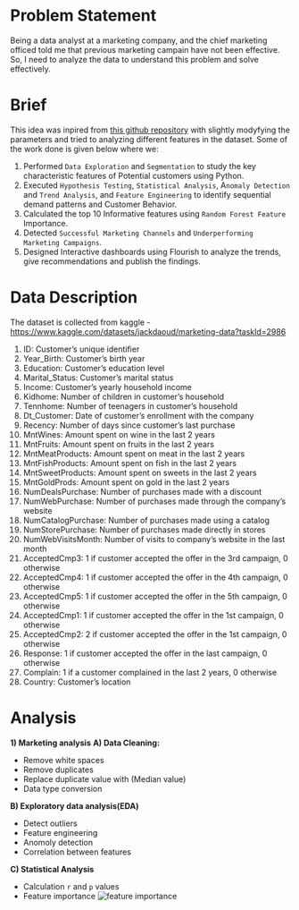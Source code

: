 
# Problem Statement
Being a data analyst at a marketing company, and the chief marketing officed told me that previous marketing campain have not been effective. So, I need to analyze the data to understand this problem and solve effectively.

# Brief
This idea was inpired from [this github repository](https://github.com/adiag321/CRM-Analysis-for-Marketing-data) with slightly modyfying the parameters and tried to analyzing different features in the dataset. Some of the work done is given below where we: 
1) Performed `Data Exploration` and `Segmentation` to study the key characteristic features of Potential customers using Python.
2) Executed `Hypothesis Testing`, `Statistical Analysis`, A`nomaly Detection` and `Trend Analysis`, and `Feature Engineering` to identify sequential demand patterns and Customer Behavior.
3) Calculated the top 10 Informative features using `Random Forest Feature` Importance.
4) Detected `Successful Marketing Channels` and `Underperforming Marketing Campaigns`.
5) Designed Interactive dashboards using Flourish to analyze the trends, give recommendations and publish the findings.

# Data Description
The dataset is collected from kaggle - https://www.kaggle.com/datasets/jackdaoud/marketing-data?taskId=2986

1. ID: Customer’s unique identifier
2. Year_Birth: Customer’s birth year
3. Education: Customer’s education level
4. Marital_Status: Customer’s marital status
5. Income: Customer’s yearly household income
6. Kidhome: Number of children in customer’s household
7. Tennhome: Number of teenagers in customer’s household
8. Dt_Customer: Date of customer’s enrollment with the company
9. Recency: Number of days since customer’s last purchase
10. MntWines: Amount spent on wine in the last 2 years
11. MntFruits: Amount spent on fruits in the last 2 years
12. MntMeatProducts: Amount spent on meat in the last 2 years
13. MntFishProducts: Amount spent on fish in the last 2 years
14. MntSweetProducts: Amount spent on sweets in the last 2 years
15. MntGoldProds: Amount spent on gold in the last 2 years
16. NumDealsPurchase: Number of purchases made with a discount
17. NumWebPurchase: Number of purchases made through the company’s website
18. NumCatalogPurchase: Number of purchases made using a catalog
19. NumStorePurchase: Number of purchases made directly in stores
20. NumWebVisitsMonth: Number of visits to company’s website in the last month
21. AcceptedCmp3: 1 if customer accepted the offer in the 3rd campaign, 0 otherwise
22. AcceptedCmp4: 1 if customer accepted the offer in the 4th campaign, 0 otherwise
23. AcceptedCmp5: 1 if customer accepted the offer in the 5th campaign, 0 otherwise
24. AcceptedCmp1: 1 if customer accepted the offer in the 1st campaign, 0 otherwise
25. AcceptedCmp2: 2 if customer accepted the offer in the 1st campaign, 0 otherwise
26. Response: 1 if customer accepted the offer in the last campaign, 0 otherwise
27. Complain: 1 if a customer complained in the last 2 years, 0 otherwise
28. Country: Customer’s location

# Analysis
**1) Marketing analysis**
**A) Data Cleaning:**
- Remove white spaces 
- Remove duplicates
- Replace duplicate value with (Median value)
- Data type conversion

**B) Exploratory data analysis(EDA)**
- Detect outliers
- Feature engineering
- Anomoly detection
- Correlation between features

**C) Statistical Analysis**
- Calculation `r` and `p` values
- Feature importance ![feature importance](important_feautres.png)
